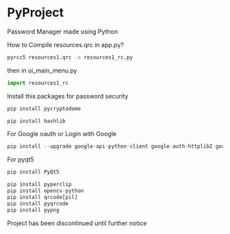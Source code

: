 # PyProject

Password Manager made using Python

How to Compile resources.qrc in app.py?

```bash
pyrcc5 resources1.qrc -o resources1_rc.py
```
then in ui_main_menu.py
```python
import resources1_rc
```
Install this packages for password security
```python
pip install pycryptodome

pip install hashlib
```

For Google oauth or Login with Google
```python
pip install --upgrade google-api-python-client google-auth-httplib2 google-auth-oauthlib
```
For pyqt5
```python
pip install PyQt5
```
```python
pip install pyperclip
pip install opencv-python
pip install qrcode[pil]
pip install pyqrcode
pip install pypng
```

Project has been discontinued until further notice 
